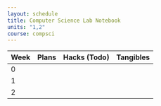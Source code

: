 ```yaml
---
layout: schedule
title: Computer Science Lab Notebook
units: "1,2"
course: compsci
---
```

| Week | Plans | Hacks (Todo) | Tangibles |
| -----|-------|--------------|---------- |
| 0    |       |              |           |
| 1    |       |              |           |
| 2    |       |              |           |
